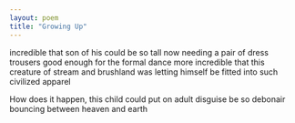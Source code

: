 ```yaml
---
layout: poem
title: "Growing Up"
---
```


incredible that son of his could be so tall
now needing a pair of dress trousers
good enough for the formal dance
more incredible that this creature
of stream and brushland
was letting himself be fitted
into such civilized apparel

How does it happen, this child
could put on adult disguise
be so debonair
bouncing between heaven and earth
